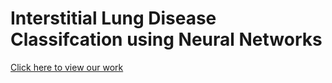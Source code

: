 # Interstitial Lung Disease Classifcation using Neural Networks
[Click here to view our work](https://juanm707.github.io/ILD_Classification/)
